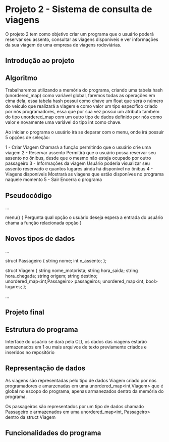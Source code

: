 # Projeto 2 - Sistema de consulta de viagens
O projeto 2 tem como objetivo criar um programa que o usuário poderá reservar seu assento, consultar as viagens disponíveis e ver informações da sua viagem de uma empresa de viagens rodoviárias.

## Introdução ao projeto


## Algoritmo
Trabalharemos utilizando a memória do programa, criando uma tabela hash (unordered_map) como variável global, faremos todas as operações em cima dela, essa tabela hash possui como chave um float que será o número do veículo que realizará a viagem e como valor um tipo específico criado por nós programadores, essa que por sua vez possui um atributo também do tipo unordered_map com um outro tipo de dados definido por nós como valor e novamente uma variável do tipo int como chave.

Ao iniciar o programa o usuário irá se deparar com o menu, onde irá possuir 5 opções de seleção:

1 - Criar Viagem
    Chamará a função permitindo que o usuário crie uma viagem
2 - Reservar assento
    Permitirá que o usuário possa reservar seu assento no ônibus, desde que o mesmo não esteja ocupado por outro passageiro
3 - Informações da viagem
    Usuário poderia visualizar seu assento reservado e quantos lugares ainda há disponível no ônibus
4 - Viagens disponíveis
    Mostrará as viagens que estão disponíves no programa naquele momento
5 - Sair
    Encerra o programa


## Pseudocódigo

...

menu() {
    Pergunta qual opção o usuário deseja
    espera a entrada do usuário
    chama a função relacionada opção
}

## Novos tipos de dados

...

struct Passageiro
{
    string nome;
    int n_assento;
};

struct Viagem
{
    string nome_motorista;
    string hora_saida;
    string hora_chegada;
    string origem;
    string destino;
    unordered_map<int,Passageiro> passageiros;
    unordered_map<int, bool> lugares;
};

...

## Projeto final

## Estrutura do programa

Interface do usuário se dará pela CLI, os dados das viagens estarão armazenados em 1 ou mais arquivos de texto previamente criados e inseridos no repositório

## Representação de dados

As viagens são representadas pelo tipo de dados Viagem criado por nós programadores e amarzenadas em uma unordered_map<int,Viagem> que é global no escopo do programa, apenas armanezados dentro da memória do programa.

Os passageiros são representados por um tipo de dados chamado Passageiro e armazenados em uma unordered_map<int, Passageiro> dentro da struct Viagem

## Funcionalidades do programa


